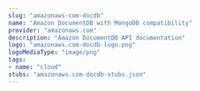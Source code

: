 ```yaml
---
slug: "amazonaws-com-docdb"
name: "Amazon DocumentDB with MongoDB compatibility"
provider: "amazonaws.com"
description: "Amazon DocumentDB API documentation"
logo: "amazonaws.com-docdb-logo.png"
logoMediaType: "image/png"
tags:
- name: "cloud"
stubs: "amazonaws.com-docdb-stubs.json"
---
```

